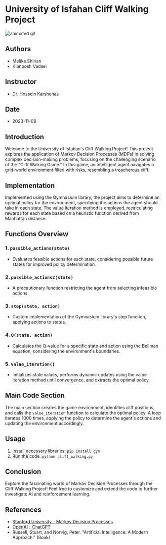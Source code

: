 # University of Isfahan Cliff Walking Project

![animated gif](https://gymnasium.farama.org/_images/cliff_walking.gif)

## Authors
- Melika Shirian
- Kianoosh Vadaei

## Instructor
- Dr. Hossein Karshenas

## Date
- 2023-11-08

## Introduction
Welcome to the University of Isfahan's Cliff Walking Project! This project explores the application of Markov Decision Processes (MDPs) in solving complex decision-making problems, focusing on the challenging scenario of the "Cliff Walking Game." In this game, an intelligent agent navigates a grid-world environment filled with risks, resembling a treacherous cliff.

## Implementation
Implemented using the Gymnasium library, the project aims to determine an optimal policy for the environment, specifying the actions the agent should take in each state. The value iteration method is employed, recalculating rewards for each state based on a heuristic function derived from Manhattan distance.

## Functions Overview

### 1. `possible_actions(state)`
- Evaluates feasible actions for each state, considering possible future states for improved policy determination.

### 2. `possible_actions2(state)`
- A precautionary function restricting the agent from selecting infeasible actions.

### 3. `step(state, action)`
- Custom implementation of the Gymnasium library's step function, applying actions to states.

### 4. `Q(state, action)`
- Calculates the Q-value for a specific state and action using the Bellman equation, considering the environment's boundaries.

### 5. `value_iteration()`
- Initializes state values, performs dynamic updates using the value iteration method until convergence, and extracts the optimal policy.

## Main Code Section
The main section creates the game environment, identifies cliff positions, and calls the `value_iteration` function to calculate the optimal policy. A loop iterates 1000 times, applying the policy to determine the agent's actions and updating the environment accordingly.

## Usage
1. Install necessary libraries: `pip install gym`
2. Run the code: `python cliff_walking.py`

## Conclusion
Explore the fascinating world of Markov Decision Processes through the Cliff Walking Project! Feel free to customize and extend the code to further investigate AI and reinforcement learning.

## References
- [Stanford University - Markov Decision Processes](https://web.stanford.edu/class/cs234/CS234Win2019/lectures/cs234_lecture02.pdf)
- [OpenAI - ChatGPT](https://www.openai.com/)
- Russell, Stuart, and Norvig, Peter. "Artificial Intelligence: A Modern Approach." (Book)
